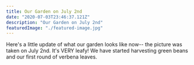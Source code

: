```yaml
---
title: Our Garden on July 2nd
date: "2020-07-03T23:46:37.121Z"
description: "Our Garden on July 2nd"
featuredImage: "./featured-image.jpg"
---
```


Here's a little update of what our garden looks like now-- the picture was taken on July 2nd. It's VERY leafy! We have started harvesting green beans and our first round of verbena leaves.
